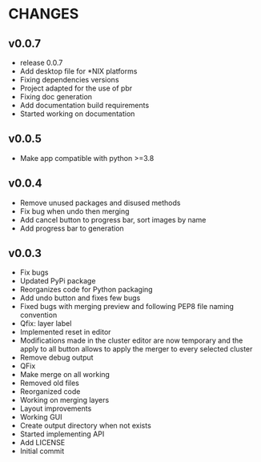 CHANGES
=======

v0.0.7
------

* release 0.0.7
* Add desktop file for \*NIX platforms
* Fixing dependencies versions
* Project adapted for the use of pbr
* Fixing doc generation
* Add documentation build requirements
* Started working on documentation

v0.0.5
------

* Make app compatible with python >=3.8

v0.0.4
------

* Remove unused packages and disused methods
* Fix bug when undo then merging
* Add cancel button to progress bar, sort images by name
* Add progress bar to generation

v0.0.3
------

* Fix bugs
* Updated PyPi package
* Reorganizes code for Python packaging
* Add undo button and fixes few bugs
* Fixed bugs with merging preview and following PEP8 file naming convention
* Qfix: layer label
* Implemented reset in editor
* Modifications made in the cluster editor are now temporary and the apply to all button allows to apply the merger to every selected cluster
* Remove debug output
* QFix
* Make merge on all working
* Removed old files
* Reorganized code
* Working on merging layers
* Layout improvements
* Working GUI
* Create output directory when not exists
* Started implementing API
* Add LICENSE
* Initial commit
